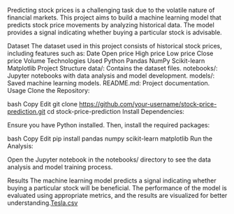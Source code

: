 Predicting stock prices is a challenging task due to the volatile nature of financial markets. This project aims to build a machine learning model that predicts stock price movements by analyzing historical data. The model provides a signal indicating whether buying a particular stock is advisable.

Dataset
The dataset used in this project consists of historical stock prices, including features such as:
Date
Open price
High price
Low price
Close price
Volume
Technologies Used
Python
Pandas
NumPy
Scikit-learn
Matplotlib
Project Structure
data/: Contains the dataset files.
notebooks/: Jupyter notebooks with data analysis and model development.
models/: Saved machine learning models.
README.md: Project documentation.
Usage
Clone the Repository:

bash
Copy
Edit
git clone https://github.com/your-username/stock-price-prediction.git
cd stock-price-prediction
Install Dependencies:

Ensure you have Python installed. Then, install the required packages:

bash
Copy
Edit
pip install pandas numpy scikit-learn matplotlib
Run the Analysis:

Open the Jupyter notebook in the notebooks/ directory to see the data analysis and model training process.

Results
The machine learning model predicts a signal indicating whether buying a particular stock will be beneficial. The performance of the model is evaluated using appropriate metrics, and the results are visualized for better understanding.[Tesla.csv](https://github.com/user-attachments/files/18601289/Tesla.csv)

